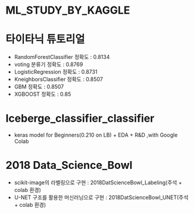 # ML_STUDY_BY_KAGGLE

# 타이타닉 튜토리얼
- RandomForestClassifier  정확도 : 0.8134
- voting 분류기 정확도 :  0.8769
- LogisticRegression 정확도 : 0.8731
- KneighborsClassifier 정확도 : 0.8507
- GBM 정확도 : 0.8507
- XGBOOST 정확도 : 0.85

# Iceberge_classifier_classifier
- keras model for Beginners(0.210 on LB) + EDA + R&D ,with Google Colab

# 2018 Data_Science_Bowl
- scikit-image의 라벨링으로 구현 : 2018DatScienceBowl_Labeling(주석 + colab 환경)
- U-NET 구조를 활용한 머신러닝으로 구현 : 2018DatScienceBowl_UNET(주석 + colab 환경)

